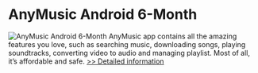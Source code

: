 # AnyMusic Android 6-Month
![AnyMusic Android 6-Month](https://mycommerce.akamaized.net/api/pimages/P300964097/BIG/300964097.PNG)
AnyMusic app contains all the amazing features you love, such as searching music, downloading songs, playing soundtracks, converting video to audio and managing playlist. Most of all, it’s affordable and safe.
[>> Detailed information](https://secure.shareit.com/shareit/product.html?productid=300964097&affiliateid=200057808)